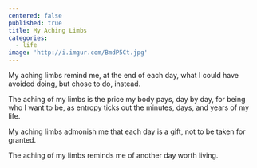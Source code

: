 ```yaml
---
centered: false
published: true
title: My Aching Limbs
categories:
  - life
image: 'http://i.imgur.com/BmdP5Ct.jpg'
---
```

My aching limbs remind me,
at the end of each day,
what I could have avoided doing,
but chose to do, instead.

The aching of my limbs
is the price my body pays,
day by day,
for being who I want to be,
as entropy ticks out 
the minutes, days, and years
of my life.

My aching limbs admonish me
that each day is a gift,
not to be taken for granted.

The aching of my limbs
reminds me
of another day
worth living.
